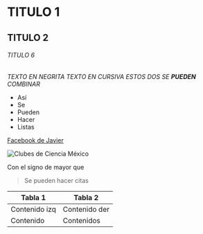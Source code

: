 # TITULO 1
## TITULO 2
###### TITULO 6

*TEXTO EN NEGRITA*
_TEXTO EN CURSIVA_
_ESTOS DOS SE **PUEDEN** COMBINAR_

* Así
* Se 
* Pueden
* Hacer 
* Listas

[Facebook de Javier](https://www.facebook.com/javiervargasreyes)

![Clubes de Ciencia México](https://www.clubesdeciencia.mx/static/theme/mx/logo10241024.png)

Con el signo de mayor que
>Se pueden hacer citas

Tabla 1 | Tabla 2
--------|---------
Contenido izq | Contenido der
Contenido | Contenidos


